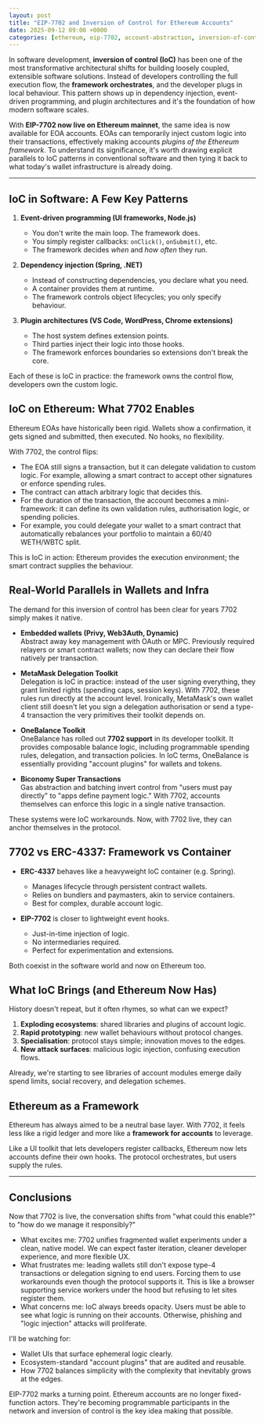 ```yaml
---
layout: post
title: "EIP-7702 and Inversion of Control for Ethereum Accounts"
date: 2025-09-12 09:00 +0000
categories: [ethereum, eip-7702, account-abstraction, inversion-of-control]
---
```


In software development, **inversion of control (IoC)** has been one of the most transformative architectural shifts for building loosely coupled, extensible software solutions. Instead of developers controlling the full execution flow, the **framework orchestrates**, and the developer plugs in local behaviour. This pattern shows up in dependency injection, event-driven programming, and plugin architectures and it's the foundation of how modern software scales.

With **EIP-7702 now live on Ethereum mainnet**, the same idea is now available for EOA accounts. EOAs can temporarily inject custom logic into their transactions, effectively making accounts *plugins of the Ethereum framework*. To understand its significance, it's worth drawing explicit parallels to IoC patterns in conventional software and then tying it back to what today's wallet infrastructure is already doing.

---

## IoC in Software: A Few Key Patterns

1. **Event-driven programming (UI frameworks, Node.js)**  
   - You don't write the main loop. The framework does.  
   - You simply register callbacks: `onClick()`, `onSubmit()`, etc.  
   - The framework decides *when* and *how often* they run.  

2. **Dependency injection (Spring, .NET)**  
   - Instead of constructing dependencies, you declare what you need.  
   - A container provides them at runtime.  
   - The framework controls object lifecycles; you only specify behaviour.  

3. **Plugin architectures (VS Code, WordPress, Chrome extensions)**  
   - The host system defines extension points.  
   - Third parties inject their logic into those hooks.  
   - The framework enforces boundaries so extensions don't break the core.  

Each of these is IoC in practice: the framework owns the control flow, developers own the custom logic.

## IoC on Ethereum: What 7702 Enables

Ethereum EOAs have historically been rigid. Wallets show a confirmation, it gets signed and submitted, then executed. No hooks, no flexibility.

With 7702, the control flips:  
- The EOA still signs a transaction, but it can delegate validation to custom logic. For example, allowing a smart contract to accept other signatures or enforce spending rules.  
- The contract can attach arbitrary logic that decides this.  
- For the duration of the transaction, the account becomes a mini-framework: it can define its own validation rules, authorisation logic, or spending policies.  
- For example, you could delegate your wallet to a smart contract that automatically rebalances your portfolio to maintain a 60/40 WETH/WBTC split.  

This is IoC in action: Ethereum provides the execution environment; the smart contract supplies the behaviour.

## Real-World Parallels in Wallets and Infra

The demand for this inversion of control has been clear for years 7702 simply makes it native.

- **Embedded wallets (Privy, Web3Auth, Dynamic)**  
 Abstract away key management with OAuth or MPC. Previously required relayers or smart contract wallets; now they can declare their flow natively per transaction.

- **MetaMask Delegation Toolkit**  
 Delegation is IoC in practice: instead of the user signing everything, they grant limited rights (spending caps, session keys). With 7702, these rules run directly at the account level. Ironically, MetaMask's own wallet client still doesn't let you sign a delegation authorisation or send a type-4 transaction the very primitives their toolkit depends on.

- **OneBalance Toolkit**  
 OneBalance has rolled out **7702 support** in its developer toolkit. It provides composable balance logic, including programmable spending rules, delegation, and transaction policies. In IoC terms, OneBalance is essentially providing "account plugins" for wallets and tokens.

- **Biconomy Super Transactions**  
 Gas abstraction and batching invert control from "users must pay directly" to "apps define payment logic." With 7702, accounts themselves can enforce this logic in a single native transaction.

These systems were IoC workarounds. Now, with 7702 live, they can anchor themselves in the protocol.  

## 7702 vs ERC-4337: Framework vs Container

- **ERC-4337** behaves like a heavyweight IoC container (e.g. Spring).  
  - Manages lifecycle through persistent contract wallets.  
  - Relies on bundlers and paymasters, akin to service containers.  
  - Best for complex, durable account logic.  

- **EIP-7702** is closer to lightweight event hooks.  
  - Just-in-time injection of logic.  
  - No intermediaries required.  
  - Perfect for experimentation and extensions.

Both coexist in the software world and now on Ethereum too.

## What IoC Brings (and Ethereum Now Has)

History doesn't repeat, but it often rhymes, so what can we expect?

1. **Exploding ecosystems**: shared libraries and plugins of account logic.  
2. **Rapid prototyping**: new wallet behaviours without protocol changes.  
3. **Specialisation**: protocol stays simple; innovation moves to the edges.  
4. **New attack surfaces**: malicious logic injection, confusing execution flows.  

Already, we're starting to see libraries of account modules emerge daily spend limits, social recovery, and delegation schemes.

## Ethereum as a Framework

Ethereum has always aimed to be a neutral base layer. With 7702, it feels less like a rigid ledger and more like a **framework for accounts** to leverage.  

Like a UI toolkit that lets developers register callbacks, Ethereum now lets accounts define their own hooks. The protocol orchestrates, but users supply the rules.

---

## Conclusions

Now that 7702 is live, the conversation shifts from "what could this enable?" to "how do we manage it responsibly?"  

- What excites me: 7702 unifies fragmented wallet experiments under a clean, native model. We can expect faster iteration, cleaner developer experience, and more flexible UX.  
- What frustrates me: leading wallets still don't expose type-4 transactions or delegation signing to end users. Forcing them to use workarounds even though the protocol supports it. This is like a browser supporting service workers under the hood but refusing to let sites register them.  
- What concerns me: IoC always breeds opacity. Users must be able to see what logic is running on their accounts. Otherwise, phishing and "logic injection" attacks will proliferate.  

I'll be watching for:  
- Wallet UIs that surface ephemeral logic clearly.  
- Ecosystem-standard "account plugins" that are audited and reusable.  
- How 7702 balances simplicity with the complexity that inevitably grows at the edges.  

EIP-7702 marks a turning point. Ethereum accounts are no longer fixed-function actors. They're becoming programmable participants in the network and inversion of control is the key idea making that possible.
